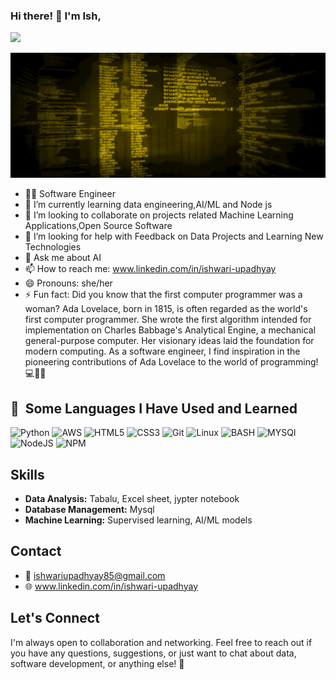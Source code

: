 
### Hi there!  👋  I'm Ish, 

![](https://komarev.com/ghpvc/?username=your-github-ishwari198&label=PROFILE+VIEWS)

<img src="data.gif" alt="GitHub Logo" width="700px" height="200px">

- 🧑‍💻 Software Engineer
- 🌱 I’m currently learning data engineering,AI/ML and Node js
- 👯 I’m looking to collaborate on projects related Machine Learning Applications,Open Source Software
- 🤔 I’m looking for help with Feedback on Data Projects and Learning New Technologies
- 💬 Ask me about AI 
- 📫 How to reach me:  www.linkedin.com/in/ishwari-upadhyay
- 😄 Pronouns: she/her
- ⚡ Fun fact: Did you know that the first computer programmer was a woman? Ada Lovelace, born in 1815, is often regarded as the world's first computer programmer. She wrote the first algorithm intended for implementation on Charles Babbage's Analytical Engine, a mechanical general-purpose computer. Her visionary ideas laid the foundation for modern computing. As a software engineer, I find inspiration in the pioneering contributions of Ada Lovelace to the world of programming! 💻👩‍💻
<h2> 🚀 &nbsp;Some Languages I Have Used and Learned</h2>
<p align="left">
  
![Python](https://img.shields.io/badge/Python-3776AB?style=for-the-badge&logo=python&logoColor=white) 
![AWS](https://img.shields.io/badge/Amazon_AWS-FF9900?style=for-the-badge&logo=amazonaws&logoColor=white) 
![HTML5](https://img.shields.io/badge/html5-%23E34F26.svg?style=for-the-badge&logo=html5&logoColor=white)
![CSS3](https://img.shields.io/badge/css3-%231572B6.svg?style=for-the-badge&logo=css3&logoColor=white) 
![Git](https://img.shields.io/badge/GIT-E44C30?style=for-the-badge&logo=git&logoColor=white)
![Linux](https://img.shields.io/badge/Linux-FCC624?style=for-the-badge&logo=linux&logoColor=black)
![BASH](https://img.shields.io/badge/GNU%20Bash-4EAA25?style=for-the-badge&logo=GNU%20Bash&logoColor=white) 
![MYSQl](https://img.shields.io/badge/MySQL-005C84?style=for-the-badge&logo=mysql&logoColor=white)
![NodeJS](https://img.shields.io/badge/node.js-6DA55F?style=for-the-badge&logo=node.js&logoColor=white) 
![NPM](https://img.shields.io/badge/NPM-%23000000.svg?style=for-the-badge&logo=npm&logoColor=white) 

</p>


## Skills

- **Data Analysis:** Tabalu, Excel sheet, jypter notebook
- **Database Management:** Mysql
- **Machine Learning:** Supervised learning, AI/ML models

## Contact

- 📧 ishwariupadhyay85@gmail.com
- 🌐 www.linkedin.com/in/ishwari-upadhyay


## Let's Connect

I'm always open to collaboration and networking. Feel free to reach out if you have any questions, suggestions, or just want to chat about data, software development, or anything else! 🚀

  
